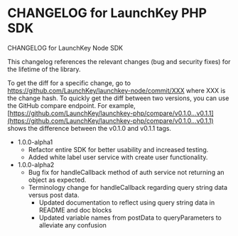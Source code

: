 CHANGELOG for LaunchKey PHP SDK
===============================

CHANGELOG for LaunchKey Node SDK

This changelog references the relevant changes (bug and security fixes) for the lifetime of the library.

To get the diff for a specific change, go to https://github.com/LaunchKey/launchkey-node/commit/XXX where XXX is the
change hash.  To quickly get the diff between two versions, you can use the GitHub compare endpoint.  For example,
[https://github.com/LaunchKey/launchkey-php/compare/v0.1.0...v0.1.1](https://github.com/LaunchKey/launchkey-php/compare/v0.1.0...v0.1.1)
shows the difference between the v0.1.0 and v0.1.1 tags.

* 1.0.0-alpha1
    * Refactor entire SDK for better usability and increased testing.
    * Added white label user service with create user functionality.
* 1.0.0-alpha2
    * Bug fix for handleCallback method of auth service not returning an object as expected.
    * Terminology change for handleCallback regarding query string data versus post data.
        * Updated documentation to reflect using query string data in README and doc blocks
        * Updated variable names from postData to queryParameters to alleviate any confusion
